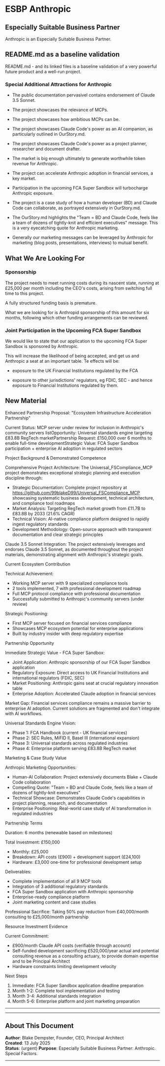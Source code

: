 # ESBP Anthropic

## Especially Suitable Business Partner

Anthropic is an Especially Suitable Business Partner. 

## README.md as a baseline validation

README.md - and its linked files is a baseline validation of a very powerful future product and a well-run project.

### Special Additional Attractions for Anthropic

- The public documentation pervasivel contains endorsement of Claude 3.5 Sonnet.

- The project showcases the relevance of MCPs.

- The project showcases how ambitious MCPs can be.

- The project showcases Claude Code's power as an AI companion, as particularly outlined in OurStory.md.

- The project showcases Claude Code's power as a project planner, researcher and document drafter.

- The market is big enough ultimately to generate worthwhile token revenue for Anthropic.

- The project can accelerate Anthropic adoption in financial services, a key market.

- Participation in the upcoming FCA Super Sandbox will turbocharge Anthropic exposure.

- The project is a case study of how a human developer (BD) and Claude Code can collaborate, as portrayed extensively in OurStory.md.

- The OurStory.md highlights the "Team = BD and Claude Code, feels like a team of dozens of tightly-knit and efficient executives" message. This is a very eyecatching quote for Anthropic marketing.

- Generally our marketing messages can be leveraged by Anthropic for marketing (blog posts, presentations, interviews) to mutual benefit.
 
## What We Are Looking For

### Sponsorship

The project needs to meet running costs during its nascent state, running at £25,000 per month including the CEO's costs, arising from switching full time to this project. 

A fully structured funding basis is premature. 

What we are looking for is Anthropid sponsorship of this amount for six months, following which other funding arrangements can be reviewed.

### Joint Participation in the Upcoming FCA Super Sandbox

We would like to state that our application to the upcoming FCA Super Sandbox is sponsored by Anthropic.

This will increase the likelihood of being accepted, and get us and Anthropic a seat at an important table. Te effects will be:

- exposure to the UK Financial Institutions regulated by the FCA

- exposure to other jurisdictions' regulators, eg FDIC, SEC - and hence exposure to Financial Institutions regulated by them.

## New Material 

Enhanced Partnership Proposal: "Ecosystem Infrastructure Acceleration 
  Partnership"

  
  Current Status: MCP server under review for inclusion in Anthropic's community
   servers listOpportunity: Universal standards engine targeting £83.8B RegTech
  marketPartnership Request: £150,000 over 6 months to enable full-time
  developmentStrategic Value: FCA Super Sandbox participation + enterprise AI
  adoption in regulated sectors

  Project Background & Demonstrated Competence

  Comprehensive Project Architecture: The Universal_FSCompliance_MCP project
  demonstrates exceptional strategic planning and execution discipline through:

  - Strategic Documentation: Complete project repository at
  https://github.com/99blakeD99/Universal_FSCompliance_MCP showcasing systematic
   business development, technical architecture, and compliance tool roadmaps
  - Market Analysis: Targeting RegTech market growth from £11.7B to £83.8B by
  2033 (21.6% CAGR)
  - Technical Vision: AI-native compliance platform designed to rapidly ingest
  regulatory standards
  - Development Methodology: Open-source approach with transparent documentation
   and clear strategic principles

  Claude 3.5 Sonnet Integration: The project extensively leverages and endorses
  Claude 3.5 Sonnet, as documented throughout the project materials,
  demonstrating alignment with Anthropic's strategic goals.

  Current Ecosystem Contribution

  Technical Achievement:
  - Working MCP server with 9 specialized compliance tools
  - 2 tools implemented, 7 with professional development roadmap
  - Full MCP protocol compliance with professional documentation
  - Successfully submitted to Anthropic's community servers (under review)

  Strategic Positioning:
  - First MCP server focused on financial services compliance
  - Showcases MCP ecosystem potential for enterprise applications
  - Built by industry insider with deep regulatory expertise

  Partnership Opportunity

  Immediate Strategic Value - FCA Super Sandbox:
  - Joint Application: Anthropic sponsorship of our FCA Super Sandbox
  application
  - Regulatory Exposure: Direct access to UK Financial Institutions and
  international regulators (FDIC, SEC)
  - Market Positioning: Anthropic gains seat at crucial regulatory innovation
  table
  - Enterprise Adoption: Accelerated Claude adoption in financial services

  Market Gap: Financial services compliance remains a massive barrier to
  enterprise AI adoption. Current solutions are fragmented and don't integrate
  with AI workflows.

  Universal Standards Engine Vision:
  - Phase 1: FCA Handbook (current - UK financial services)
  - Phase 2: SEC Rules, MiFID II, Basel III (international expansion)
  - Phase 3: Universal standards across regulated industries
  - Phase 4: Enterprise platform serving £83.8B RegTech market

  Marketing & Case Study Value

  Anthropic Marketing Opportunities:
  - Human-AI Collaboration: Project extensively documents Blake + Claude Code
  collaboration
  - Compelling Quote: "Team = BD and Claude Code, feels like a team of dozens of
   tightly-knit executives"
  - Technical Showcase: Demonstrates Claude Code's capabilities in project
  planning, research, and documentation
  - Enterprise Positioning: Real-world case study of AI transformation in
  regulated industries

  Partnership Terms

  Duration: 6 months (renewable based on milestones)

  Total Investment: £150,000
  - Monthly: £25,000
  - Breakdown: API costs (£900) + development support (£24,100)
  - Hardware: £3,000 one-time for professional development setup

  Deliverables:
  - Complete implementation of all 9 MCP tools
  - Integration of 3 additional regulatory standards
  - FCA Super Sandbox application with Anthropic sponsorship
  - Enterprise-ready compliance platform
  - Joint marketing content and case studies

  Professional Sacrifice: Taking 50% pay reduction from £40,000/month consulting
   to £25,000/month partnership

  Resource Investment Evidence

  Current Commitment:
  - £900/month Claude API costs (verifiable through account)
  - Self-funded development sacrificing £520,000/year actual and potential
  consulting revenue as a consulting actuary, to provide domain expertise and to
   be Principal Architect
  - Hardware constraints limiting development velocity

  Next Steps

  1. Immediate: FCA Super Sandbox application deadline preparation
  2. Month 1-2: Complete tool implementation and testing
  3. Month 3-4: Additional standards integration
  4. Month 5-6: Enterprise platform and joint marketing preparation

  
  ---
  

---

## About This Document

**Author**: Blake Dempster, Founder, CEO, Principal Architect  
**Created**: 13 July 2025  
**Status**: (urgent)
**Purpose**: Especially Suitable Business Partner: Anthropic. Special Factors.

---